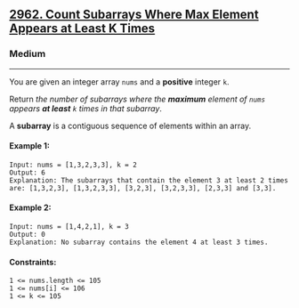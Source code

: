 [2962. Count Subarrays Where Max Element Appears at Least K Times](https://leetcode.com/problems/count-subarrays-where-max-element-appears-at-least-k-times/?envType=daily-question&envId=2024-03-29)
---------------------------------------------------------------------------------------------------------------------------------------------

### Medium
---------------------------------------------------------------------------------------------------------------------------------------------

You are given an integer array `nums` and a **positive** integer `k`.

Return _the number of subarrays where the **maximum** element of `nums` appears **at least** `k` times in that subarray_.

A **subarray** is a contiguous sequence of elements within an array.

#### Example 1:
```
Input: nums = [1,3,2,3,3], k = 2
Output: 6
Explanation: The subarrays that contain the element 3 at least 2 times are: [1,3,2,3], [1,3,2,3,3], [3,2,3], [3,2,3,3], [2,3,3] and [3,3].
```
#### Example 2:
```
Input: nums = [1,4,2,1], k = 3
Output: 0
Explanation: No subarray contains the element 4 at least 3 times.
``` 
#### Constraints:
```
1 <= nums.length <= 105
1 <= nums[i] <= 106
1 <= k <= 105
```
